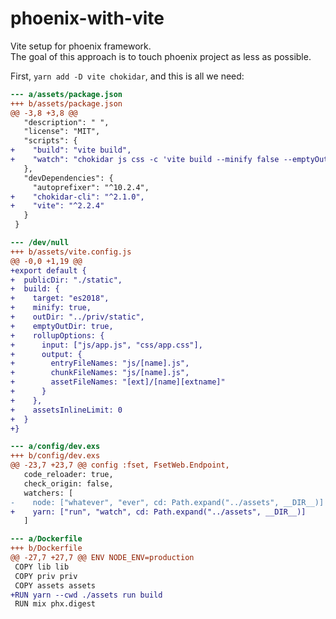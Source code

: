 # phoenix-with-vite
Vite setup for phoenix framework.   
The goal of this approach is to touch phoenix project as less as possible.  

First, `yarn add -D vite chokidar`, and this is all we need:  


```diff
--- a/assets/package.json
+++ b/assets/package.json
@@ -3,8 +3,8 @@
   "description": " ",
   "license": "MIT",
   "scripts": {
+    "build": "vite build",
+    "watch": "chokidar js css -c 'vite build --minify false --emptyOutDir false --clearScreen false --mode development'"
   },
   "devDependencies": {
     "autoprefixer": "^10.2.4",
+    "chokidar-cli": "^2.1.0",
+    "vite": "^2.2.4"
   }
 }
 ```

```diff
--- /dev/null
+++ b/assets/vite.config.js
@@ -0,0 +1,19 @@
+export default {
+  publicDir: "./static",
+  build: {
+    target: "es2018",
+    minify: true,
+    outDir: "../priv/static",
+    emptyOutDir: true,
+    rollupOptions: {
+      input: ["js/app.js", "css/app.css"],
+      output: {
+        entryFileNames: "js/[name].js",
+        chunkFileNames: "js/[name].js",
+        assetFileNames: "[ext]/[name][extname]"
+      }
+    },
+    assetsInlineLimit: 0
+  }
+}
```

```diff
--- a/config/dev.exs
+++ b/config/dev.exs
@@ -23,7 +23,7 @@ config :fset, FsetWeb.Endpoint,
   code_reloader: true,
   check_origin: false,
   watchers: [
-    node: ["whatever", "ever", cd: Path.expand("../assets", __DIR__)]
+    yarn: ["run", "watch", cd: Path.expand("../assets", __DIR__)]
   ]
```

```diff
--- a/Dockerfile
+++ b/Dockerfile
@@ -27,7 +27,7 @@ ENV NODE_ENV=production
 COPY lib lib
 COPY priv priv
 COPY assets assets
+RUN yarn --cwd ./assets run build
 RUN mix phx.digest
```
